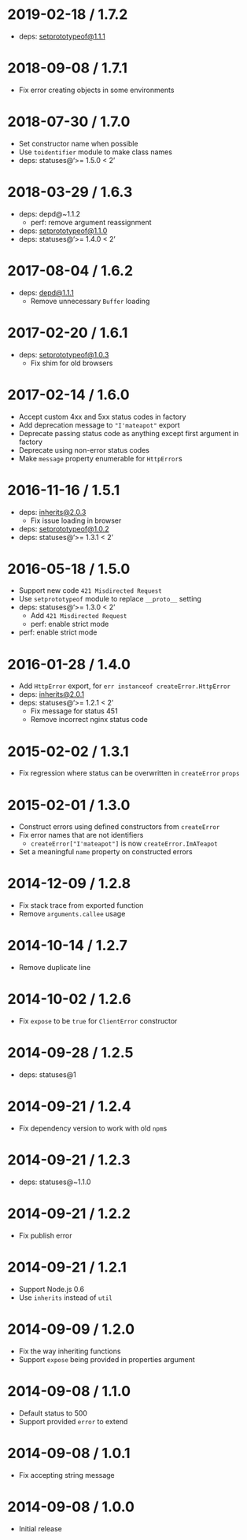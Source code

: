 2019-02-18 / 1.7.2
==================

-   deps: setprototypeof@1.1.1

2018-09-08 / 1.7.1
==================

-   Fix error creating objects in some environments

2018-07-30 / 1.7.0
==================

-   Set constructor name when possible
-   Use `toidentifier` module to make class names
-   deps: statuses@‘&gt;= 1.5.0 &lt; 2’

2018-03-29 / 1.6.3
==================

-   deps: depd@~1.1.2
    -   perf: remove argument reassignment
-   deps: setprototypeof@1.1.0
-   deps: statuses@‘&gt;= 1.4.0 &lt; 2’

2017-08-04 / 1.6.2
==================

-   deps: depd@1.1.1
    -   Remove unnecessary `Buffer` loading

2017-02-20 / 1.6.1
==================

-   deps: setprototypeof@1.0.3
    -   Fix shim for old browsers

2017-02-14 / 1.6.0
==================

-   Accept custom 4xx and 5xx status codes in factory
-   Add deprecation message to `"I'mateapot"` export
-   Deprecate passing status code as anything except first argument in factory
-   Deprecate using non-error status codes
-   Make `message` property enumerable for `HttpError`s

2016-11-16 / 1.5.1
==================

-   deps: inherits@2.0.3
    -   Fix issue loading in browser
-   deps: setprototypeof@1.0.2
-   deps: statuses@‘&gt;= 1.3.1 &lt; 2’

2016-05-18 / 1.5.0
==================

-   Support new code `421 Misdirected Request`
-   Use `setprototypeof` module to replace `__proto__` setting
-   deps: statuses@‘&gt;= 1.3.0 &lt; 2’
    -   Add `421 Misdirected Request`
    -   perf: enable strict mode
-   perf: enable strict mode

2016-01-28 / 1.4.0
==================

-   Add `HttpError` export, for `err instanceof createError.HttpError`
-   deps: inherits@2.0.1
-   deps: statuses@‘&gt;= 1.2.1 &lt; 2’
    -   Fix message for status 451
    -   Remove incorrect nginx status code

2015-02-02 / 1.3.1
==================

-   Fix regression where status can be overwritten in `createError` `props`

2015-02-01 / 1.3.0
==================

-   Construct errors using defined constructors from `createError`
-   Fix error names that are not identifiers
    -   `createError["I'mateapot"]` is now `createError.ImATeapot`
-   Set a meaningful `name` property on constructed errors

2014-12-09 / 1.2.8
==================

-   Fix stack trace from exported function
-   Remove `arguments.callee` usage

2014-10-14 / 1.2.7
==================

-   Remove duplicate line

2014-10-02 / 1.2.6
==================

-   Fix `expose` to be `true` for `ClientError` constructor

2014-09-28 / 1.2.5
==================

-   deps: statuses@1

2014-09-21 / 1.2.4
==================

-   Fix dependency version to work with old `npm`s

2014-09-21 / 1.2.3
==================

-   deps: statuses@~1.1.0

2014-09-21 / 1.2.2
==================

-   Fix publish error

2014-09-21 / 1.2.1
==================

-   Support Node.js 0.6
-   Use `inherits` instead of `util`

2014-09-09 / 1.2.0
==================

-   Fix the way inheriting functions
-   Support `expose` being provided in properties argument

2014-09-08 / 1.1.0
==================

-   Default status to 500
-   Support provided `error` to extend

2014-09-08 / 1.0.1
==================

-   Fix accepting string message

2014-09-08 / 1.0.0
==================

-   Initial release
